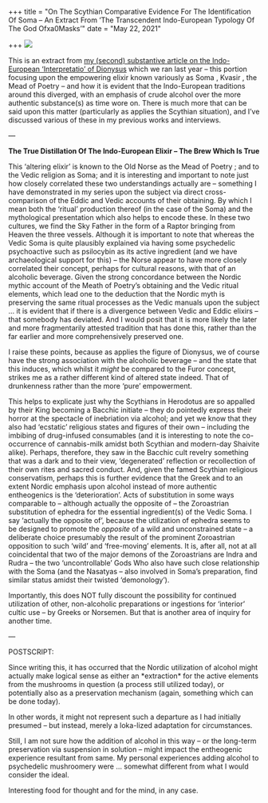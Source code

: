 +++
title = "On The Scythian Comparative Evidence For The Identification Of Soma – An Extract From ‘The Transcendent Indo-European Typology Of The God Ofxa0Masks’"
date = "May 22, 2021"

+++
![](https://aryaakasha.files.wordpress.com/2021/05/120610590_722632028349124_4805327894409189317_n.png?w=376)

This is an extract from [my (second) substantive article on the
Indo-European ‘Interpretatio’ of
Dionysus](https://aryaakasha.com/2020/10/02/the-transcendent-indo-european-typology-of-the-god-of-masks-the-sky-father-dances-on-on-the-indo-european-interpretatio-of-dionysus-part-dieux/)
which we ran last year – this portion focusing upon the empowering
elixir known variously as Soma , Kvasir , the Mead of Poetry – and how
it is evident that the Indo-European traditions around this diverged,
with an emphasis of crude alcohol over the more authentic substance(s)
as time wore on. There is much more that can be said upon this matter
(particularly as applies the Scythian situation), and I’ve discussed
various of these in my previous works and interviews.

—

**The True Distillation Of The Indo-European Elixir – The Brew Which Is
True**

This ‘altering elixir’ is known to the Old Norse as the Mead of Poetry ;
and to the Vedic religion as Soma; and it is interesting and important
to note just how closely correlated these two understandings actually
are – something I have demonstrated in my series upon the subject via
direct cross-comparison of the Eddic and Vedic accounts of their
obtaining. By which I mean both the ‘ritual’ production thereof (in the
case of the Soma) and the mythological presentation which also helps to
encode these. In these two cultures, we find the Sky Father in the form
of a Raptor bringing from Heaven the three vessels. Although it is
important to note that whereas the Vedic Soma is quite plausibly
explained via having some psychedelic psychoactive such as psilocybin as
its active ingredient (and we have archaeological support for this) –
the Norse appear to have more closely correlated their concept, perhaps
for cultural reasons, with that of an alcoholic beverage. Given the
strong concordance between the Nordic mythic account of the Meath of
Poetry’s obtaining and the Vedic ritual elements, which lead one to the
deduction that the Nordic myth is preserving the same ritual processes
as the Vedic manuals upon the subject … it is evident that if there is a
divergence between Vedic and Eddic elixirs – that somebody has deviated.
And I would posit that it is more likely the later and more
fragmentarily attested tradition that has done this, rather than the far
earlier and more comprehensively preserved one.

I raise these points, because as applies the figure of Dionysus, we of
course have the strong association with the alcoholic beverage – and the
state that this induces, which whilst it *might* be compared to the
Furor concept, strikes me as a rather different kind of altered state
indeed. That of drunkenness rather than the more ‘pure’ empowerment.

This helps to explicate just why the Scythians in Herodotus are so
appalled by their King becoming a Bacchic initiate – they do pointedly
express their horror at the spectacle of inebriation via alcohol; and
yet we know that they also had ‘ecstatic’ religious states and figures
of their own – including the imbibing of drug-infused consumables (and
it is interesting to note the co-occurrence of cannabis-milk amidst both
Scythian and modern-day Shaivite alike). Perhaps, therefore, they saw in
the Bacchic cult revelry something that was a dark and to their view,
‘degenerated’ reflection or recollection of their own rites and sacred
conduct. And, given the famed Scythian religious conservatism, perhaps
this is further evidence that the Greek and to an extent Nordic emphasis
upon alcohol instead of more authentic entheogenics is the
‘deterioration’. Acts of substitution in some ways comparable to –
although actually the opposite of – the Zoroastrian substitution of
ephedra for the essential ingredient(s) of the Vedic Soma. I say
‘actually the opposite of’, because the utilization of ephedra seems to
be designed to promote the *opposite* of a wild and unconstrained state
– a deliberate choice presumably the result of the prominent Zoroastrian
opposition to such ‘wild’ and ‘free-moving’ elements. It is, after all,
not at all coincidental that two of the major demons of the Zoroastrians
are Indra and Rudra – the two ‘uncontrollable’ Gods Who also have such
close relationship with the Soma (and the Nasatyas – also involved in
Soma’s preparation, find similar status amidst their twisted
‘demonology’).

Importantly, this does NOT fully discount the possibility for continued
utilization of other, non-alcoholic preparations or ingestions for
‘interior’ cultic use – by Greeks or Norsemen. But that is another area
of inquiry for another time.

—

POSTSCRIPT:  
  
Since writing this, it has occurred that the Nordic utilization of
alcohol might actually make logical sense as either an \*extraction\*
for the active elements from the mushrooms in question (a process still
utilized today), or potentially also as a preservation mechanism (again,
something which can be done today).

In other words, it might not represent such a departure as I had
initially presumed – but instead, merely a loka-lized adaptation for
circumstances.  
  
Still, I am not sure how the addition of alcohol in this way – or the
long-term preservation via suspension in solution – might impact the
entheogenic experience resultant from same. My personal experiences
adding alcohol to psychedelic mushroomery were … somewhat different from
what I would consider the ideal.  
  
Interesting food for thought and for the mind, in any case.

